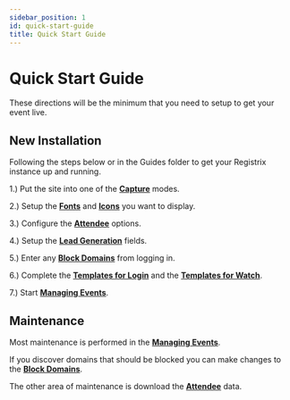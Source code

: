 ```yaml
---
sidebar_position: 1
id: quick-start-guide
title: Quick Start Guide
---
```


# Quick Start Guide

These directions will be the minimum that you need to setup to get your event live.

## New Installation

Following the steps below or in the Guides folder to get your Registrix instance up and running.

1.) Put the site into one of the **[Capture](guides/customization)** modes.

2.) Setup the **[Fonts](guides/brand-font)** and **[Icons](guides/brand-font#icons-menu-location)** you want to display.

3.) Configure the **[Attendee](guides/attendee-option)** options.

4.) Setup the **[Lead Generation](guides/lead-generation)** fields.

5.) Enter any **[Block Domains](guides/block-domain)** from logging in.

6.) Complete the **[Templates for Login](/tutorial-templates/login/overview)** and the **[Templates for Watch](/tutorial-templates/watch/overview)**.

7.) Start **[Managing Events](/tutorial-events/overview)**.

## Maintenance

Most maintenance is performed in the **[Managing Events](/tutorial-events/overview)**.

If you discover domains that should be blocked you can make changes to the **[Block Domains](guides/block-domain)**.

The other area of maintenance is download the **[Attendee](/tutorial-attendees/overview)** data.
